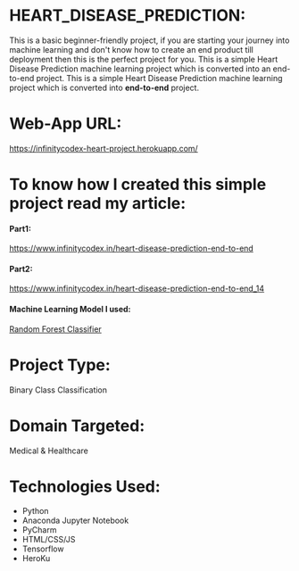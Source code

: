 # HEART_DISEASE_PREDICTION:
This is a basic beginner-friendly project, if you are starting your journey into machine learning and don't know how to create an end product till deployment then this is the perfect project for you. This is a simple Heart Disease Prediction machine learning project which is converted into an end-to-end project.
This is a simple Heart Disease Prediction machine learning project which is converted into <b>end-to-end</b> project.

# Web-App URL:
https://infinitycodex-heart-project.herokuapp.com/

# To know how I created this simple project read my article:
#### Part1:
https://www.infinitycodex.in/heart-disease-prediction-end-to-end

#### Part2:
https://www.infinitycodex.in/heart-disease-prediction-end-to-end_14

#### Machine Learning Model I used:
<a href="https://www.infinitycodex.in/top-10-strategies-which-will-make-you">Random Forest Classifier</a>

# Project Type:
Binary Class Classification

# Domain Targeted:
Medical & Healthcare

# Technologies Used:
- Python
- Anaconda Jupyter Notebook
- PyCharm
- HTML/CSS/JS
- Tensorflow
- HeroKu
